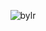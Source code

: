 <p align="center"> <img src="https://komarev.com/ghpvc/?username=bylrx&label=profile%20views!&color=fce144&style=flat" alt="bylr" /> </p>
